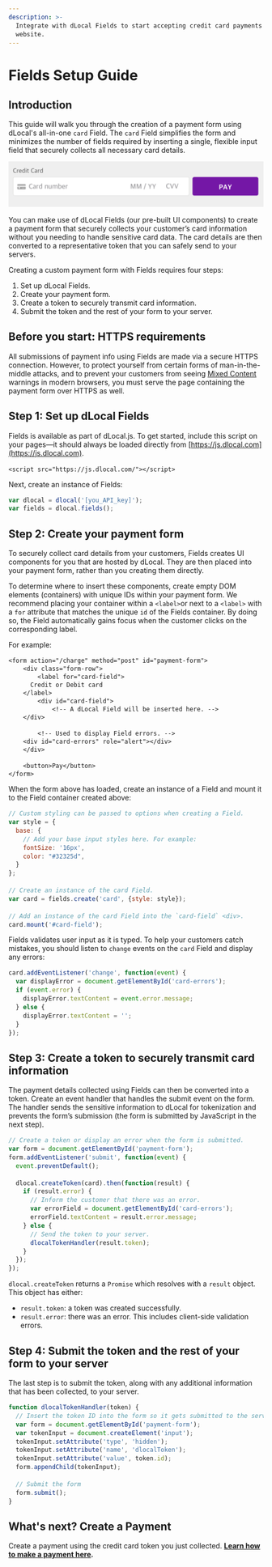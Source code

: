 ```yaml
---
description: >-
  Integrate with dLocal Fields to start accepting credit card payments on your
  website.
---
```


# Fields Setup Guide

## Introduction

This guide will walk you through the creation of a payment form using dLocal's all-in-one `card` Field. The `card` Field simplifies the form and minimizes the number of fields required by inserting a single, flexible input field that securely collects all necessary card details.

![](../../.gitbook/assets/screen-shot-2018-07-02-at-2.48.43-pm.png)

You can make use of dLocal Fields \(our pre-built UI components\) to create a payment form that securely collects your customer’s card information without you needing to handle sensitive card data. The card details are then converted to a representative token that you can safely send to your servers.

Creating a custom payment form with Fields requires four steps:

1. Set up dLocal Fields.
2. Create your payment form.
3. Create a token to securely transmit card information.
4. Submit the token and the rest of your form to your server.

## Before you start: **HTTPS requirements**

All submissions of payment info using Fields are made via a secure HTTPS connection. However, to protect yourself from certain forms of man-in-the-middle attacks, and to prevent your customers from seeing [Mixed Content](https://developers.google.com/web/fundamentals/security/prevent-mixed-content/what-is-mixed-content) warnings in modern browsers, you must serve the page containing the payment form over HTTPS as well.

## Step 1: Set up dLocal Fields

Fields is available as part of dLocal.js. To get started, include this script on your pages—it should always be loaded directly from [https://js.dlocal.com](https://js.dlocal.com).

`<script src="https://js.dlocal.com/"></script>`

Next, create an instance of Fields:

```javascript
var dlocal = dlocal('[you_API_key]');
var fields = dlocal.fields();
```

## Step 2: Create your payment form

To securely collect card details from your customers, Fields creates UI components for you that are hosted by dLocal. They are then placed into your payment form, rather than you creating them directly.

To determine where to insert these components, create empty DOM elements \(containers\) with unique IDs within your payment form. We recommend placing your container within a `<label>`or next to a `<label>` with a `for` attribute that matches the unique `id` of the Fields container. By doing so, the Field automatically gains focus when the customer clicks on the corresponding label.

For example:

```markup
<form action="/charge" method="post" id="payment-form">
    <div class="form-row">
        <label for="card-field">
      Credit or Debit card
    </label>
        <div id="card-field">
            <!-- A dLocal Field will be inserted here. -->
    </div>

        <!-- Used to display Field errors. -->
    <div id="card-errors" role="alert"></div>
    </div>

    <button>Pay</button>
</form>
```

When the form above has loaded, create an instance of a Field and mount it to the Field container created above:

```javascript
// Custom styling can be passed to options when creating a Field.
var style = {
  base: {
    // Add your base input styles here. For example:
    fontSize: '16px',
    color: "#32325d",
  }
};

// Create an instance of the card Field.
var card = fields.create('card', {style: style});

// Add an instance of the card Field into the `card-field` <div>.
card.mount('#card-field');
```

Fields validates user input as it is typed. To help your customers catch mistakes, you should listen to `change` events on the `card` Field and display any errors:

```javascript
card.addEventListener('change', function(event) {
  var displayError = document.getElementById('card-errors');
  if (event.error) {
    displayError.textContent = event.error.message;
  } else {
    displayError.textContent = '';
  }
});
```

## Step 3: Create a token to securely transmit card information

The payment details collected using Fields can then be converted into a token. Create an event handler that handles the submit event on the form. The handler sends the sensitive information to dLocal for tokenization and prevents the form’s submission \(the form is submitted by JavaScript in the next step\).

```javascript
// Create a token or display an error when the form is submitted.
var form = document.getElementById('payment-form');
form.addEventListener('submit', function(event) {
  event.preventDefault();

  dlocal.createToken(card).then(function(result) {
    if (result.error) {
      // Inform the customer that there was an error.
      var errorField = document.getElementById('card-errors');
      errorField.textContent = result.error.message;
    } else {
      // Send the token to your server.
      dlocalTokenHandler(result.token);
    }
  });
});
```

`dlocal.createToken` returns a `Promise` which resolves with a `result` object. This object has either:

* `result.token`: a token was created successfully.
* `result.error`: there was an error. This includes client-side validation errors.

## Step 4: Submit the token and the rest of your form to your server

The last step is to submit the token, along with any additional information that has been collected, to your server.

```javascript
function dlocalTokenHandler(token) {
  // Insert the token ID into the form so it gets submitted to the server
  var form = document.getElementById('payment-form');
  var tokenInput = document.createElement('input');
  tokenInput.setAttribute('type', 'hidden');
  tokenInput.setAttribute('name', 'dlocalToken');
  tokenInput.setAttribute('value', token.id);
  form.appendChild(tokenInput);

  // Submit the form
  form.submit();
}
```

## What's next? Create a Payment

Create a payment using the credit card token you just collected. [**Learn how to make a payment here**](../../api-documentation/payins-api-reference/payments.md#create-a-payment)**.**



